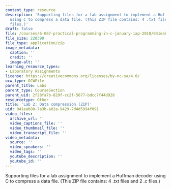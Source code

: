 ```yaml
---
content_type: resource
description: 'Supporting files for a lab assignment to implement a Huffman decoder
  using C to compress a data file. (This ZIP file contains: 4 .txt files and 2 .c
  files.)'
draft: false
file: /courses/6-087-practical-programming-in-c-january-iap-2010/041eab807a3ba02a94297d4d5994f091_lab02.zip
file_size: 228390
file_type: application/zip
image_metadata:
  caption: ''
  credit: ''
  image-alt: ''
learning_resource_types:
- Laboratory Assignments
license: https://creativecommons.org/licenses/by-nc-sa/4.0/
ocw_type: OCWFile
parent_title: Labs
parent_type: CourseSection
parent_uid: 2f28fa7b-829f-cc2f-5677-bdcc7f44d928
resourcetype: Other
title: 'Lab 2: Data compression (ZIP)'
uid: 041eab80-7a3b-a02a-9429-7d4d5994f091
video_files:
  archive_url: ''
  video_captions_file: ''
  video_thumbnail_file: ''
  video_transcript_file: ''
video_metadata:
  source: ''
  video_speakers: ''
  video_tags: ''
  youtube_description: ''
  youtube_id: ''
---
```

Supporting files for a lab assignment to implement a Huffman decoder using C to compress a data file. (This ZIP file contains: 4 .txt files and 2 .c files.)